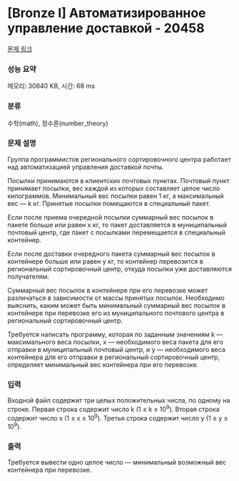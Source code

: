 # [Bronze I] Автоматизированное управление доставкой - 20458 

[문제 링크](https://www.acmicpc.net/problem/20458) 

### 성능 요약

메모리: 30840 KB, 시간: 68 ms

### 분류

수학(math), 정수론(number_theory)

### 문제 설명

<p>Группа программистов регионального сортировочного центра работает над автоматизацией управления доставкой почты.</p>

<p>Посылки принимаются в клиентских почтовых пунктах. Почтовый пункт принимает посылки, вес каждой из которых составляет целое число килограммов. Минимальный вес посылки равен 1 кг, а максимальный вес — k кг. Принятые посылки помещаются в специальный пакет.</p>

<p>Если после приема очередной посылки суммарный вес посылок в пакете больше или равен x кг, то пакет доставляется в муниципальный почтовый центр, где пакет с посылками перемещается в специальный контейнер.</p>

<p>Если после доставки очередного пакета суммарный вес посылок в контейнере больше или равен y кг, то контейнер перевозится в региональный сортировочный центр, откуда посылки уже доставляются получателям.</p>

<p>Суммарный вес посылок в контейнере при его перевозке может различаться в зависимости от массы принятых посылок. Необходимо выяснить, каким может быть минимальный суммарный вес посылок в контейнере при перевозке его из муниципального почтового центра в региональный сортировочный центр.</p>

<p>Требуется написать программу, которая по заданным значениям k — максимального веса посылки, x — необходимого веса пакета для его отправки в муниципальный почтовый центр, и y — необходимого веса контейнера для его отправки в региональный сортировочный центр, определяет минимальный вес контейнера при его перевозке.</p>

### 입력 

 <p>Входной файл содержит три целых положительных числа, по одному на строке. Первая строка содержит число k (1 ≤ k ≤ 10<sup>9</sup>). Вторая строка содержит число x (1 ≤ x ≤ 10<sup>9</sup>). Третья строка содержит число y (1 ≤ y ≤ 10<sup>9</sup>).</p>

### 출력 

 <p>Требуется вывести одно целое число — минимальный возможный вес контейнера при перевозке.</p>

